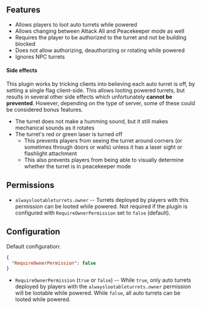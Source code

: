 ## Features

- Allows players to loot auto turrets while powered
- Allows changing between Attack All and Peacekeeper mode as well
- Requires the player to be authorized to the turret and not be building blocked
- Does not allow authorizing, deauthorizing or rotating while powered
- Ignores NPC turrets

#### Side effects

This plugin works by tricking clients into believing each auto turret is off, by setting a single flag client-side. This allows looting powered turrets, but results in several other side effects which unfortunately **cannot be prevented**. However, depending on the type of server, some of these could be considered bonus features.

- The turret does not make a humming sound, but it still makes mechanical sounds as it rotates
- The turret's red or green laser is turned off
  - This prevents players from seeing the turret around corners (or sometimes through doors or walls) unless it has a laser sight or flashlight attachment
  - This also prevents players from being able to visually determine whether the turret is in peacekeeper mode

## Permissions

- `alwayslootableturrets.owner` -- Turrets deployed by players with this permission can be looted while powered. Not required if the plugin is configured with `RequireOwnerPermission` set to `false` (default).

## Configuration

Default configuration:

```json
{
  "RequireOwnerPermission": false
}
```

- `RequireOwnerPermission` (`true` or `false`) -- While `true`, only auto turrets deployed by players with the `alwayslootableturrets.owner` permission will be lootable while powered. While `false`, all auto turrets can be looted while powered.
